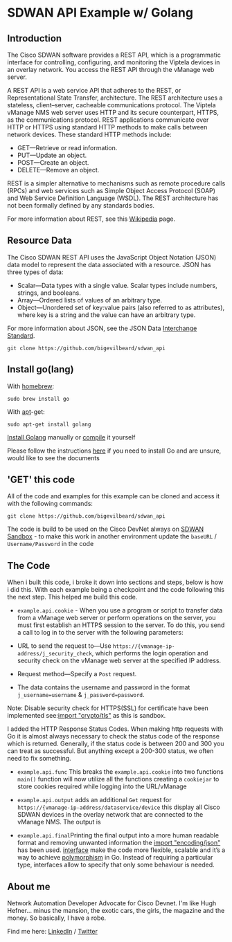 # SDWAN API Example w/ Golang

## Introduction

The Cisco SDWAN software provides a REST API, which is a programmatic interface for controlling, configuring, and monitoring the Viptela devices in an overlay network. You access the REST API through the vManage web server.

A REST API is a web service API that adheres to the REST, or Representational State Transfer, architecture. The REST architecture uses a stateless, client–server, cacheable communications protocol. The Viptela vManage NMS web server uses HTTP and its secure counterpart, HTTPS, as the communications protocol. REST applications communicate over HTTP or HTTPS using standard HTTP methods to make calls between network devices. These standard HTTP methods include:

- GET—Retrieve or read information.
- PUT—Update an object.
- POST—Create an object.
- DELETE—Remove an object.

REST is a simpler alternative to mechanisms such as remote procedure calls (RPCs) and web services such as Simple Object Access Protocol (SOAP) and Web Service Definition Language (WSDL). The REST architecture has not been formally defined by any standards bodies.

For more information about REST, see this [Wikipedia](https://en.wikipedia.org/wiki/Representational_state_transfer) page.

## Resource Data
The Cisco SDWAN REST API uses the JavaScript Object Notation (JSON) data model to represent the data associated with a resource. JSON has three types of data:

- Scalar—Data types with a single value. Scalar types include numbers, strings, and booleans.
- Array—Ordered lists of values of an arbitrary type.
- Object—Unordered set of key:value pairs (also referred to as attributes), where key is a string and the value can have an arbitrary type.

For more information about JSON, see the JSON Data [Interchange Standard](http://json.org/).


```
git clone https://github.com/bigevilbeard/sdwan_api
```

## Install go(lang)
With [homebrew](http://mxcl.github.io/homebrew/):
```
sudo brew install go
```
With [apt](http://packages.qa.debian.org/a/apt.html)-get:
```
sudo apt-get install golang
```
[Install Golang](https://golang.org/doc/install) manually or [compile](https://golang.org/doc/install/source) it yourself

Please follow the instructions [here](https://golang.org/doc/install) if you need to install Go and are unsure, would like to see the documents

## 'GET' this code

All of the code and examples for this example can be cloned and access it with the following commands:

```
git clone https://github.com/bigevilbeard/sdwan_api
```

The code is build to be used on the Cisco DevNet always on [SDWAN Sandbox](https://devnetsandbox.cisco.com/RM/Diagram/Index/4fb544ad-c88c-4227-8b09-5d35aa26a63b?diagramType=Topology) - to make this work in another environment update the `baseURL` / `Username/Password` in the code

## The Code

When i built this code, i broke it down into sections and steps, below is how i did this. With each example being a checkpoint and the code following this the next step. This helped me build this code.

- `example.api.cookie` - When you use a program or script to transfer data from a vManage web server or perform operations on the server, you must first establish an HTTPS session to the server. To do this, you send a call to log in to the server with the following parameters:

- URL to send the request to—Use `https://{vmanage-ip-address/j_security_check`, which performs the login operation and security check on the vManage web server at the specified IP address.
- Request method—Specify a `Post` request.
- The data contains the username and password in the format `j_username=username` & `j_password=password`.

Note: Disable security check for HTTPS(SSL) for certificate have been implemented see:[import "crypto/tls"](https://golang.org/pkg/crypto/tls/) as this is sandbox.

I added the HTTP Response Status Codes. When making http requests with Go it is almost always necessary to check the status code of the response which is returned. Generally, if the status code is between 200 and 300 you can treat as successful. But anything except a 200-300 status, we often need to fix something.

- `example.api.func` This breaks the `example.api.cookie` into two functions `main()` function will now utilize all the functions creating a `cookiejar` to store cookies required while logging into the URL/vManage

- `example.api.output` adds an additional `Get` request for `https://{vmanage-ip-address/dataservice/device` this display all Cisco SDWAN devices in the overlay network that are connected to the vManage NMS. The output is

- `example.api.final`Printing the final output into a more human readable format and removing unwanted information the [import "encoding/json"](https://golang.org/pkg/encoding/json/) has been used. [interface](https://golang.org/pkg/fmt/) make the code more flexible, scalable and it’s a way to achieve [polymorphism](https://en.wikipedia.org/wiki/Polymorphism_%28computer_science%29) in Go. Instead of requiring a particular type, interfaces allow to specify that only some behaviour is needed.


## About me

Network Automation Developer Advocate for Cisco Devnet.
I'm like Hugh Hefner... minus the mansion, the exotic cars, the girls, the magazine and the money. So basically, I have a robe.

Find me here: [LinkedIn](https://www.linkedin.com/in/stuarteclark/) / [Twitter](https://twitter.com/bigevilbeard)
